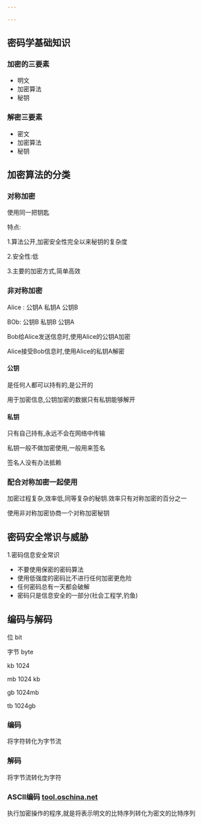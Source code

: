 ```yaml
---

---
```


## 密码学基础知识

### 加密的三要素

- 明文
- 加密算法
- 秘钥

### 解密三要素

- 密文
- 加密算法
- 秘钥

## 加密算法的分类

### 对称加密

使用同一把钥匙

特点:

1.算法公开,加密安全性完全以来秘钥的复杂度

2.安全性:低

3.主要的加密方式,简单高效

### 非对称加密

Alice : 公钥A 私钥A 公钥B

BOb:  公钥B 私钥B 公钥A 

Bob给Alice发送信息时,使用Alice的公钥A加密

Alice接受Bob信息时,使用Alice的私钥A解密

#### 公钥

是任何人都可以持有的,是公开的

用于加密信息,公钥加密的数据只有私钥能够解开

#### 私钥

只有自己持有,永远不会在网络中传输

私钥一般不做加密使用,一般用来签名

签名人没有办法抵赖

### 配合对称加密一起使用

加密过程复杂,效率低,同等复杂的秘钥.效率只有对称加密的百分之一

使用非对称加密协商一个对称加密秘钥

## 密码安全常识与威胁

1.密码信息安全常识

- 不要使用保密的密码算法
- 使用低强度的密码比不进行任何加密更危险
- 任何密码总有一天都会破解
- 密码只是信息安全的一部分(社会工程学,钓鱼)

## 编码与解码

位 bit

字节 byte

kb 1024

mb 1024 kb

gb 1024mb

tb 1024gb

### 编码

将字符转化为字节流 

### 解码

将字节流转化为字符

### ASCII编码 [tool.oschina.net](http://tool.oschina.net)

执行加密操作的程序,就是将表示明文的比特序列转化为密文的比特序列

